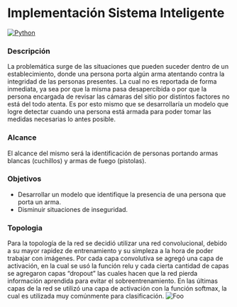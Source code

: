 # Implementación Sistema Inteligente
[![Python](https://img.shields.io/badge/Python-3.7-blue?logo=python)](https://www.python.org) 

### Descripción 
La problemática surge de las situaciones que pueden suceder dentro de un
establecimiento, donde una persona porta algún arma atentando contra la integridad
de las personas presentes. La cual no es reportada de forma inmediata, ya sea por
que la misma pasa desapercibida o por que la persona encargada de revisar las
cámaras del sitio por distintos factores no está del todo atenta. Es por esto mismo
que se desarrollaría un modelo que logre detectar cuando una persona está armada
para poder tomar las medidas necesarias lo antes posible.

### Alcance
El alcance del mismo será la identificación de personas portando armas blancas
(cuchillos) y armas de fuego (pistolas).

### Objetivos
- Desarrollar un modelo que identifique la presencia de una persona que porta
un arma.
- Disminuir situaciones de inseguridad.

### Topologia
Para la topología de la red se decidió utilizar una red convolucional, debido
a su mayor rapidez de entrenamiento y su simpleza a la hora de poder
trabajar con imágenes. Por cada capa convolutiva se agregó una capa de
activación, en la cual se usó la función relu y cada cierta cantidad de capas
se agregaron capas “dropout” las cuales hacen que la red pierda
información aprendida para evitar el sobreentrenamiento. En las últimas
capas de la red se utilizó una capa de activación con la función softmax, la
cual es utilizada muy comúnmente para clasificación.
![Foo](https://i.ibb.co/h8CDwf4/Screen-Shot-2021-12-03-at-11-16-41-AM.png)

